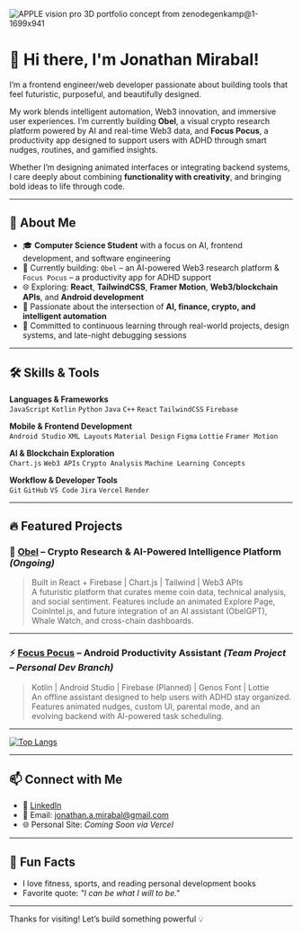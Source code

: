 
![APPLE vision pro 3D portfolio concept from zenodegenkamp@1-1699x941](https://github.com/user-attachments/assets/c5f17264-e48e-449a-aa92-445e1c7a0152)



# 👋 Hi there, I'm Jonathan Mirabal!

I’m a frontend engineer/web developer passionate about building tools that feel futuristic, purposeful, and beautifully designed.

My work blends intelligent automation, Web3 innovation, and immersive user experiences. I’m currently building **Obel**, a visual crypto research platform powered by AI and real-time Web3 data, and **Focus Pocus**, a productivity app designed to support users with ADHD through smart nudges, routines, and gamified insights.

Whether I’m designing animated interfaces or integrating backend systems, I care deeply about combining **functionality with creativity**, and bringing bold ideas to life through code.

---

## 🚀 About Me

- 🎓 **Computer Science Student** with a focus on AI, frontend development, and software engineering  
- 🧱 Currently building: `Obel` – an AI-powered Web3 research platform & `Focus Pocus` – a productivity app for ADHD support  
- 🌐 Exploring: **React**, **TailwindCSS**, **Framer Motion**, **Web3/blockchain APIs**, and **Android development**  
- 🤖 Passionate about the intersection of **AI, finance, crypto, and intelligent automation**  
- 🧠 Committed to continuous learning through real-world projects, design systems, and late-night debugging sessions  


---

## 🛠️ Skills & Tools

**Languages & Frameworks**  
`JavaScript` `Kotlin` `Python` `Java` `C++` `React` `TailwindCSS` `Firebase`

**Mobile & Frontend Development**  
`Android Studio` `XML Layouts` `Material Design` `Figma` `Lottie` `Framer Motion`

**AI & Blockchain Exploration**  
`Chart.js` `Web3 APIs` `Crypto Analysis` `Machine Learning Concepts`

**Workflow & Developer Tools**  
`Git` `GitHub` `VS Code` `Jira` `Vercel` `Render`


---

## 🔥 Featured Projects

### 🧠 [Obel](https://github.com/jonathanprogram2/obel) – Crypto Research & AI-Powered Intelligence Platform *(Ongoing)*  
> Built in React + Firebase | Chart.js | Tailwind | Web3 APIs  
A futuristic platform that curates meme coin data, technical analysis, and social sentiment. Features include an animated Explore Page, CoinIntel.js, and future integration of an AI assistant (ObelGPT), Whale Watch, and cross-chain dashboards.

---

### ⚡ [Focus Pocus](https://github.com/jonathanprogram2/focus-pocus/tree/dev) – Android Productivity Assistant *(Team Project – Personal Dev Branch)*  
> Kotlin | Android Studio | Firebase (Planned) | Genos Font | Lottie  
An offline assistant designed to help users with ADHD stay organized. Features animated nudges, custom UI, parental mode, and an evolving backend with AI-powered task scheduling.

---
[![Top Langs](https://github-readme-stats.vercel.app/api/top-langs/?username=jonathanprogram2&layout=pie)](https://github.com/anuraghazra/github-readme-stats)

---

## 📫 Connect with Me

- 💼 [LinkedIn](https://www.linkedin.com/in/jonathanmirabal)  
- 📧 Email: [jonathan.a.mirabal@gmail.com](mailto:jonathan.a.mirabal@gmail.com)  
- 🌐 Personal Site: *Coming Soon via Vercel*

---

## 🧬 Fun Facts
- I love fitness, sports, and reading personal development books
- Favorite quote: _"I can be what I will to be."_

---

Thanks for visiting! Let’s build something powerful 💡
